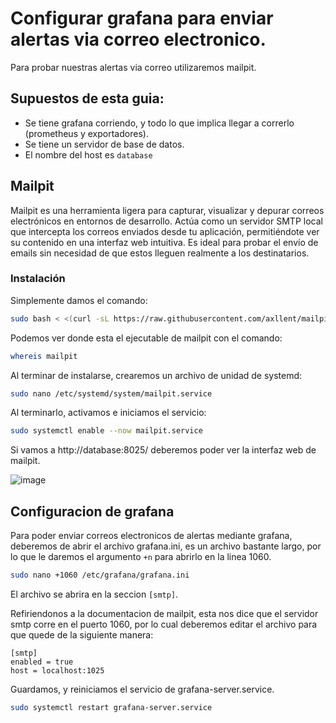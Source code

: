 # Configurar grafana para enviar alertas via correo electronico.
Para probar nuestras alertas via correo utilizaremos mailpit. 

## Supuestos de esta guia:
- Se tiene grafana corriendo, y todo lo que implica llegar a correrlo (prometheus y exportadores).
- Se tiene un servidor de base de datos.
- El nombre del host es `database`

## Mailpit
Mailpit es una herramienta ligera para capturar, visualizar y depurar correos electrónicos en entornos de desarrollo. Actúa como un servidor SMTP local que intercepta los correos enviados desde tu aplicación, permitiéndote ver su contenido en una interfaz web intuitiva. Es ideal para probar el envío de emails sin necesidad de que estos lleguen realmente a los destinatarios.

### Instalación
Simplemente damos el comando:
```bash
sudo bash < <(curl -sL https://raw.githubusercontent.com/axllent/mailpit/develop/install.sh)
```

Podemos ver donde esta el ejecutable de mailpit con el comando:
```bash
whereis mailpit
```

Al terminar de instalarse, crearemos un archivo de unidad de systemd:
```bash
sudo nano /etc/systemd/system/mailpit.service
```

Al terminarlo, activamos e iniciamos el servicio:
```bash
sudo systemctl enable --now mailpit.service
```

Si vamos a http://database:8025/ deberemos poder ver la interfaz web de mailpit.

![image](https://github.com/user-attachments/assets/042d57ab-409b-4164-ad1d-035c2a4bf94b)

## Configuracion de grafana
Para poder enviar correos electronicos de alertas mediante grafana, deberemos de abrir el archivo grafana.ini, es un archivo bastante largo, por lo que le daremos el argumento `+n` para abrirlo en la linea 1060.
```bash
sudo nano +1060 /etc/grafana/grafana.ini
```

El archivo se abrira en la seccion `[smtp]`.

Refiriendonos a la documentacion de mailpit, esta nos dice que el servidor smtp corre en el puerto 1060, por lo cual deberemos editar el archivo para que quede de la siguiente manera:
```
[smtp]
enabled = true
host = localhost:1025
```
Guardamos, y reiniciamos el servicio de grafana-server.service.
```bash
sudo systemctl restart grafana-server.service
```

